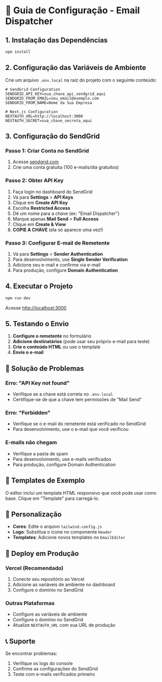# 🚀 Guia de Configuração - Email Dispatcher

## 1. Instalação das Dependências

```bash
npm install
```

## 2. Configuração das Variáveis de Ambiente

Crie um arquivo `.env.local` na raiz do projeto com o seguinte conteúdo:

```env
# SendGrid Configuration
SENDGRID_API_KEY=sua_chave_api_sendgrid_aqui
SENDGRID_FROM_EMAIL=seu_email@exemplo.com
SENDGRID_FROM_NAME=Nome da Sua Empresa

# Next.js Configuration
NEXTAUTH_URL=http://localhost:3000
NEXTAUTH_SECRET=sua_chave_secreta_aqui
```

## 3. Configuração do SendGrid

### Passo 1: Criar Conta no SendGrid
1. Acesse [sendgrid.com](https://sendgrid.com)
2. Crie uma conta gratuita (100 e-mails/dia gratuitos)

### Passo 2: Obter API Key
1. Faça login no dashboard do SendGrid
2. Vá para **Settings** > **API Keys**
3. Clique em **Create API Key**
4. Escolha **Restricted Access**
5. Dê um nome para a chave (ex: "Email Dispatcher")
6. Marque apenas **Mail Send** > **Full Access**
7. Clique em **Create & View**
8. **COPIE A CHAVE** (ela só aparece uma vez!)

### Passo 3: Configurar E-mail de Remetente
1. Vá para **Settings** > **Sender Authentication**
2. Para desenvolvimento, use **Single Sender Verification**
3. Adicione seu e-mail e confirme via e-mail
4. Para produção, configure **Domain Authentication**

## 4. Executar o Projeto

```bash
npm run dev
```

Acesse [http://localhost:3000](http://localhost:3000)

## 5. Testando o Envio

1. **Configure o remetente** no formulário
2. **Adicione destinatários** (pode usar seu próprio e-mail para teste)
3. **Crie o conteúdo HTML** ou use o template
4. **Envie o e-mail**

## 🔧 Solução de Problemas

### Erro: "API Key not found"
- Verifique se a chave está correta no `.env.local`
- Certifique-se de que a chave tem permissões de "Mail Send"

### Erro: "Forbidden"
- Verifique se o e-mail do remetente está verificado no SendGrid
- Para desenvolvimento, use o e-mail que você verificou

### E-mails não chegam
- Verifique a pasta de spam
- Para desenvolvimento, use e-mails verificados
- Para produção, configure Domain Authentication

## 📧 Templates de Exemplo

O editor inclui um template HTML responsivo que você pode usar como base. Clique em "Template" para carregá-lo.

## 🎨 Personalização

- **Cores**: Edite o arquivo `tailwind.config.js`
- **Logo**: Substitua o ícone no componente `Header`
- **Templates**: Adicione novos templates no `EmailEditor`

## 🚀 Deploy em Produção

### Vercel (Recomendado)
1. Conecte seu repositório ao Vercel
2. Adicione as variáveis de ambiente no dashboard
3. Configure o domínio no SendGrid

### Outras Plataformas
- Configure as variáveis de ambiente
- Configure o domínio no SendGrid
- Atualize `NEXTAUTH_URL` com sua URL de produção

## 📞 Suporte

Se encontrar problemas:
1. Verifique os logs do console
2. Confirme as configurações do SendGrid
3. Teste com e-mails verificados primeiro






